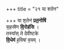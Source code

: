 +++
title = "२१ या शतेन"

+++
या श॒तेन॑ **प्रत॒नोषि॑**  
स॒हस्रे॑ण **वि॒रोह॑सि** ।  
तस्या᳚स् ते देवीष्टके  
**वि॒धेम॑** ह॒विषा॑ व॒यम् ।  
